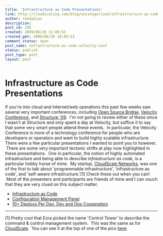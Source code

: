```yaml
---
title: 'Infrastructure as Code Presentations'
link: http://cloudscaling.com/blog/uncategorized/infrastructure-as-code-velocity-conf/
author: randybias
description: 
post_id: 356
created: 2009/06/26 11:09:53
created_gmt: 2009/06/26 18:09:53
comment_status: open
post_name: infrastructure-as-code-velocity-conf
status: publish
post_type: post
layout: post
---
```


# Infrastructure as Code Presentations

If you're into cloud and Internet/web operations this past few weeks saw several very important conferences, including [Open Source Bridge](http://opensourcebridge.org/), [Velocity Conference](http://en.oreilly.com/velocity2009), and [Structure '09](http://events.gigaom.com/structure/09/).  I'm not going to review either of these since I wasn't at Structure and only spent a day at Velocity, but suffice it to say that some very smart people attend these events.  In particular, the Velocity Conference is more of a technology conference for people who are developers or operators and want to build highly scalable infrastructure. There were a few particular presentations I wanted to point you to however.  There are some very important tectonic shifts at play now highlighted in these presentations.  One in particular, the notion of highly automated infrastructure and being able to describe _infrastructure as code_, is a particular hobby horse of mine.  My startup, [CloudScale Networks](/cloudscale), was one of the first to talk about 'programmable infrastructure', 'infrastructure as code', and 'self-aware infrastructure.'[1] Check these out when you can!  Most of the presenters and participants are friends of mine and I can vouch that they are very clued on this subject matter. 

  * [Infrastructure as Code](http://velocityconference.blip.tv/file/2285124/)
  * [Configuration Management Panel](http://osbridge.blip.tv/file/2278426/)
  * [10+ Deploys Per Day: Dev and Ops Cooperation](http://velocityconference.blip.tv/file/2284377/)

* * *

[1] Pretty cool that Ezra picked the name 'Control Tower' to describe the command & control management system.  This was the same as for [CloudScale](/cloudscale).  You can see it at the top of one of the pics [here](http://neotactics-public.s3.amazonaws.com/cs-snaps/cs-alpha-pic-provisioning.png).